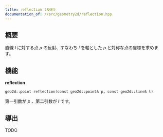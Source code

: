 ```yaml
---
title: reflection (反射)
documentation_of: //src/geometry2d/reflection.hpp
---
```


## 概要

直線 $l$ に対する点 $p$ の反射、すなわち $l$ を軸とした $p$ と対称な点の座標を求めます。

## 機能

**reflection**
```
geo2d::point reflection(const geo2d::point& p, const geo2d::line& l)
```

第一引数が $p$ 、第二引数が $l$ です。

## 導出

TODO
